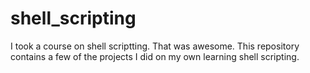 # shell_scripting

I took a course on shell scriptting. That was awesome. This repository contains a few of the projects I did on my own learning shell scripting.

